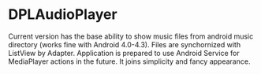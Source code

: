 # DPLAudioPlayer
Current version has the base ability to show music files from android music directory (works fine with Android 4.0-4.3).
Files are synchornized with ListView by Adapter.
Application is prepared to use Android Service for MediaPlayer actions in the future.
It joins simplicity and fancy appearance.
